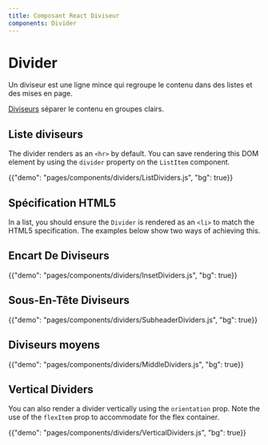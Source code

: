 ```yaml
---
title: Composant React Diviseur
components: Divider
---
```


# Divider

<p class="description">Un diviseur est une ligne mince qui regroupe le contenu dans des listes et des mises en page.</p>

[Diviseurs](https://material.io/design/components/dividers.html) séparer le contenu en groupes clairs.

## Liste diviseurs

The divider renders as an `<hr>` by default. You can save rendering this DOM element by using the `divider` property on the `ListItem` component.

{{"demo": "pages/components/dividers/ListDividers.js", "bg": true}}

## Spécification HTML5

In a list, you should ensure the `Divider` is rendered as an `<li>` to match the HTML5 specification. The examples below show two ways of achieving this.

## Encart De Diviseurs

{{"demo": "pages/components/dividers/InsetDividers.js", "bg": true}}

## Sous-En-Tête Diviseurs

{{"demo": "pages/components/dividers/SubheaderDividers.js", "bg": true}}

## Diviseurs moyens

{{"demo": "pages/components/dividers/MiddleDividers.js", "bg": true}}

## Vertical Dividers

You can also render a divider vertically using the `orientation` prop. Note the use of the `flexItem` prop to accommodate for the flex container.

{{"demo": "pages/components/dividers/VerticalDividers.js", "bg": true}}